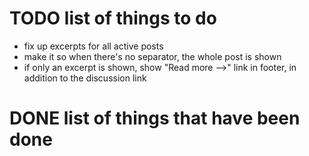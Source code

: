 TODO list of things to do
=========================
 - fix up excerpts for all active posts
 - make it so when there's no separator, the whole post is shown
 - if only an excerpt is shown, show "Read more -->" link in footer, in
 addition to the discussion link

DONE list of things that have been done
=======================================

